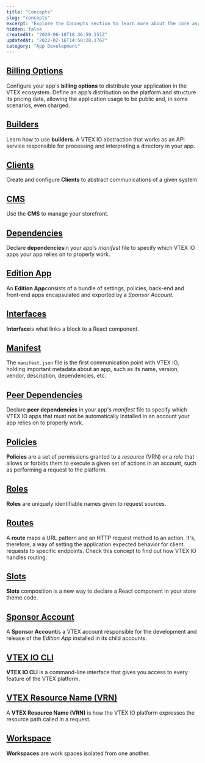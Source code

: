 ```yaml
---
title: "Concepts"
slug: "concepts"
excerpt: "Explore the Concepts section to learn more about the core aspects of the VTEX IO platform."
hidden: false
createdAt: "2020-06-18T18:36:59.151Z"
updatedAt: "2022-02-16T14:50:28.176Z"
category: "App Development"
---
```

## [Billing Options](/docs/guides/vtex-io-documentation-billing-options)

Configure your app's **billing options** to distribute your application in the VTEX ecosystem. Define an app’s distribution on the platform and structure its pricing data, allowing the application usage to be public and, in some scenarios, even charged.

## [Builders](/docs/guides/vtex-io-documentation-builders)

Learn how to use **builders**. A VTEX IO abstraction that works as an API service responsible for processing and interpreting a directory in your app.

## [Clients](/docs/guides/vtex-io-documentation-clients)

Create and configure **Clients** to abstract communications of a given system

## [CMS](/docs/guides/vtex-io-documentation-cms)

Use the **CMS** to manage your storefront.

## [Dependencies](/docs/guides/vtex-io-documentation-dependencies)

Declare **dependencies**in your app's *manifest* file to specify which VTEX IO apps your app relies on to properly work.

## [Edition App](/docs/guides/vtex-io-documentation-edition-app)

An **Edition App**consists of a bundle of settings, policies, back-end and front-end apps encapsulated and exported by a *Sponsor Account.*

## [Interfaces](/docs/guides/vtex-io-documentation-interface)

**Interface**is what links a block to a React component.

## [Manifest](/docs/guides/vtex-io-documentation-manifest)

The `manifest.json` file is the first communication point with VTEX IO, holding important metadata about an app, such as its name, version, vendor, description, dependencies, etc.

## [Peer Dependencies](/docs/guides/vtex-io-documentation-peerdependencies)

Declare **peer dependencies** in your app's *manifest* file to specify which VTEX IO apps that must not be automatically installed in an account your app relies on to properly work.

## [Policies](/docs/guides/vtex-io-documentation-policies)

**Policies** are a set of permissions granted to a *resource* (VRN) or a *role* that allows or forbids them to execute a given set of actions in an account, such as performing a request to the platform.

## [Roles](ref:roles)

**Roles** are uniquely identifiable names given to request sources.

## [Routes](/docs/guides/routes)

A **route** maps a URL pattern and an HTTP request method to an action. It's, therefore, a way of setting the application expected behavior for client requests to specific endpoints. Check this concept to find out how VTEX IO handles routing.

## [Slots](/docs/guides/vtex-io-documentation-slots)

**Slots** composition is a new way to declare a React component in your store theme code.

## [Sponsor Account](/docs/guides/vtex-io-documentation-sponsor-account)

A **Sponsor Account**is a VTEX account responsible for the development and release of the *Edition App* installed in its child accounts.

## [VTEX IO CLI](/docs/guides/vtex-io-documentation-toolbelt)

**VTEX IO CLI** is a command-line interface that gives you access to every feature of the VTEX platform.

## [VTEX Resource Name (VRN)](/docs/guides/vtex-io-documentation-vrn)

A **VTEX Resource Name (VRN)** is how the VTEX IO platform expresses the resource path called in a request.

## [Workspace](/docs/guides/vtex-io-documentation-workspace)

**Workspaces** are work spaces isolated from one another.
